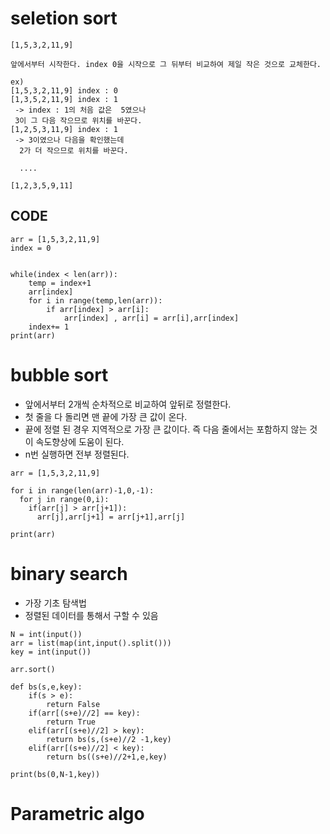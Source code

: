 
# seletion sort
```
[1,5,3,2,11,9]

앞에서부터 시작한다. index 0을 시작으로 그 뒤부터 비교하여 제일 작은 것으로 교체한다.

ex) 
[1,5,3,2,11,9] index : 0
[1,3,5,2,11,9] index : 1
 -> index : 1의 처음 값은  5였으나
 3이 그 다음 작으므로 위치를 바꾼다.
[1,2,5,3,11,9] index : 1
 -> 3이였으나 다음을 확인했는데
  2가 더 작으므로 위치를 바꾼다.

  ....

[1,2,3,5,9,11] 

```
## CODE
```
arr = [1,5,3,2,11,9]
index = 0


while(index < len(arr)):
    temp = index+1
    arr[index]
    for i in range(temp,len(arr)):
        if arr[index] > arr[i]:
            arr[index] , arr[i] = arr[i],arr[index]
    index+= 1
print(arr)
```
# bubble sort
* 앞에서부터 2개씩 순차적으로 비교하여 앞뒤로 정렬한다.
* 첫 줄을 다 돌리면 맨 끝에 가장 큰 값이 온다.
* 끝에 정렬 된 경우 지역적으로 가장 큰 값이다. 즉 다음 줄에서는 포함하지 않는 것이 속도향상에 도움이 된다.
* n번 실행하면 전부 정렬된다.

```
arr = [1,5,3,2,11,9]

for i in range(len(arr)-1,0,-1):
  for j in range(0,i):
    if(arr[j] > arr[j+1]):
      arr[j],arr[j+1] = arr[j+1],arr[j]

print(arr)
```
# binary search
* 가장 기초 탐색법
* 정렬된 데이터를 통해서 구할 수 있음
```
N = int(input())
arr = list(map(int,input().split()))
key = int(input())

arr.sort()

def bs(s,e,key):
    if(s > e):
        return False
    if(arr[(s+e)//2] == key):
        return True
    elif(arr[(s+e)//2] > key):
        return bs(s,(s+e)//2 -1,key)
    elif(arr[(s+e)//2] < key):
        return bs((s+e)//2+1,e,key)

print(bs(0,N-1,key))
```


# Parametric algo


